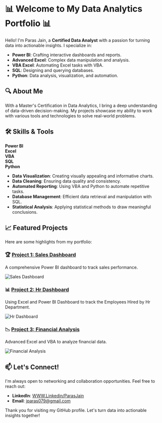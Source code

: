 # 📊 Welcome to My Data Analytics Portfolio 📊


Hello! I'm Paras Jain, a **Certified Data Analyst** with a passion for turning data into actionable insights. I specialize in:

- **Power BI**: Crafting interactive dashboards and reports.
- **Advanced Excel**: Complex data manipulation and analysis.
- **VBA Excel**: Automating Excel tasks with VBA.
- **SQL**: Designing and querying databases.
- **Python**: Data analysis, visualization, and automation.

## 🔍 About Me
With a Master's Certification in Data Analytics, I bring a deep understanding of data-driven decision-making. My projects showcase my ability to work with various tools and technologies to solve real-world problems.

## 🛠️ Skills & Tools
**Power BI**   
**Excel**     
**VBA**    
**SQL**    
**Python**    

- **Data Visualization**: Creating visually appealing and informative charts.
- **Data Cleaning**: Ensuring data quality and consistency.
- **Automated Reporting**: Using VBA and Python to automate repetitive tasks.
- **Database Management**: Efficient data retrieval and manipulation with SQL.
- **Statistical Analysis**: Applying statistical methods to draw meaningful conclusions.

## 📈 Featured Projects
Here are some highlights from my portfolio:

### 🏆 [Project 1: Sales Dashboard](https://github.com/your-username/sales-dashboard)
A comprehensive Power BI dashboard to track sales performance.

![Sales Dashboard](https://www.example.com/sales-dashboard-image.jpg)

### 📊 [Project 2: Hr Dashboard](https://github.com/your-username/customer-segmentation)
Using Excel and Power BI Dashboard to track the Employees Hired by Hr Department.

![Hr Dashboard](https://www.example.com/customer-segmentation-image.jpg)

### 📉 [Project 3: Financial Analysis](https://github.com/your-username/financial-analysis)
Advanced Excel and VBA to analyze financial data.

![Financial Analysis](https://www.example.com/financial-analysis-image.jpg)

## 📫 Let's Connect!
I'm always open to networking and collaboration opportunities. Feel free to reach out:

- **LinkedIn**: [WWW.Linkedin/ParasJain](www.linkedin.com/in/parasjain079)
- **Email**: [jparas079@gmail.com](mailto:jparas079@gmail.com)

Thank you for visiting my GitHub profile. Let's turn data into actionable insights together!
